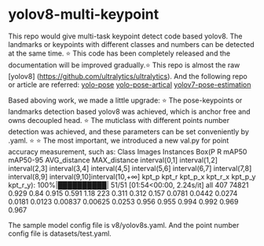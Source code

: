 # yolov8-multi-keypoint
This repo would give multi-task keypoint detect code based yolov8. The  landmarks or keypoints with different classes and numbers can be detected at the same time.
⭐ This code has been completely released and the documentation will be improved gradually.⭐ 
This repo is almost the raw [yolov8] (https://github.com/ultralytics/ultralytics). And the following repo or article are referred:
[yolo-pose](https://github.com/TexasInstruments/edgeai-yolov5/tree/yolo-pose)
[yolo-pose-artical](https://arxiv.org/abs/2204.06806)
[yolov7-pose-estimation](https://github.com/RizwanMunawar/yolov7-pose-estimation)

Based aboving work, we made a little upgrade:
⭐ The pose-keypoints or landmarks detection based yolov8 was achieved, which is anchor free and owns decoupled head.
⭐ The muticlass with different points number detection was achieved, and these parameters can be set conveniently by .yaml.
⭐ ⭐ The most important, we introduced a new val.py for point accuracy measurement, such as:
Class  Images Instances Box(P R  mAP50 mAP50-95 AVG_distance MAX_distance  interval(0,1]  interval(1,2]  interval(2,3]  interval(3,4]  interval(4,5]  interval(5,6]  interval(6,7]  interval(7,8]  interval(8,9] interval(9,10]interval(10,+∞]          kpt_p          kpt_r        kpt_p_x        kpt_r_x        kpt_p_y       kpt_r_y): 100%|██████████| 51/51 [01:54<00:00,  2.24s/it]
all        407      74821      0.929       0.84      0.915      0.591           1.18            223          0.311          0.312          0.157         0.0781         0.0442         0.0274         0.0181         0.0123        0.00837        0.00625         0.0253          0.956          0.955          0.994          0.992          0.969          0.967

The sample model config file is v8/yolov8s.yaml. And the point number config file is datasets/test.yaml.